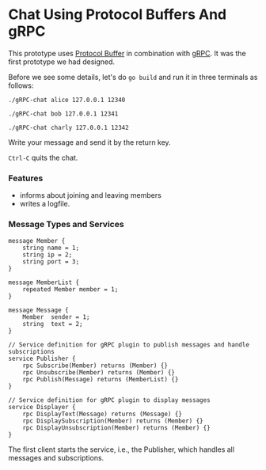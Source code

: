 # Chat Using Protocol Buffers And gRPC

This prototype uses [Protocol Buffer](https://developers.google.com/protocol-buffers/docs/gotutorial) in combination with [gRPC](https://grpc.io/docs/quickstart/go/). It was the first prototype we had designed.

Before we see some details, let's do `go build` and run it in three terminals as follows:

`./gRPC-chat alice 127.0.0.1 12340`

`./gRPC-chat bob 127.0.0.1 12341`

`./gRPC-chat charly 127.0.0.1 12342`

Write your message and send it by the return key.

`Ctrl-C` quits the chat.

### Features

- informs about joining and leaving members
- writes a logfile.

### Message Types and Services

```
message Member {
    string name = 1;
    string ip = 2;
    string port = 3;
}

message MemberList {
    repeated Member member = 1;
}

message Message {
    Member  sender = 1;
    string  text = 2;
}

// Service definition for gRPC plugin to publish messages and handle subscriptions
service Publisher {
    rpc Subscribe(Member) returns (Member) {}
    rpc Unsubscribe(Member) returns (Member) {}
    rpc Publish(Message) returns (MemberList) {}
}

// Service definition for gRPC plugin to display messages
service Displayer {
    rpc DisplayText(Message) returns (Message) {}
    rpc DisplaySubscription(Member) returns (Member) {}
    rpc DisplayUnsubscription(Member) returns (Member) {}
}
```

The first client starts the service, i.e., the Publisher, which handles all messages and subscriptions.
